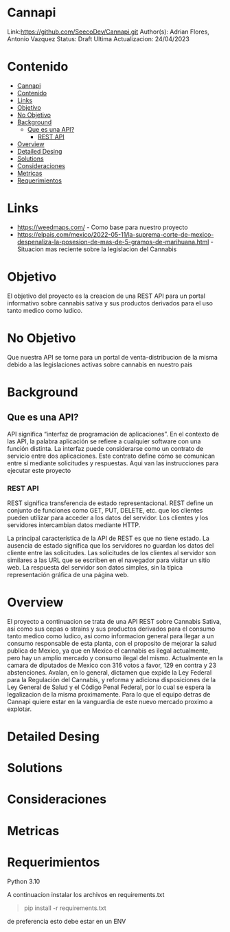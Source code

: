 # Cannapi
Link:https://github.com/SeecoDev/Cannapi.git
Author(s): Adrian Flores, Antonio Vazquez
Status: Draft 
Ultima Actualizacion: 24/04/2023

# Contenido
- [Cannapi](#cannapi)
- [Contenido](#contenido)
- [Links](#links)
- [Objetivo](#objetivo)
- [No Objetivo](#no-objetivo)
- [Background](#background)
  - [Que es una API?](#que-es-una-api)
    - [REST API](#rest-api)
- [Overview](#overview)
- [Detailed Desing](#detailed-desing)
- [Solutions](#solutions)
- [Consideraciones](#consideraciones)
- [Metricas](#metricas)
- [Requerimientos](#requerimientos)

# Links
- https://weedmaps.com/ - Como base para nuestro proyecto
- https://elpais.com/mexico/2022-05-11/la-suprema-corte-de-mexico-despenaliza-la-posesion-de-mas-de-5-gramos-de-marihuana.html - Situacion mas reciente sobre la legislacion del Cannabis

# Objetivo
El objetivo del proyecto es la creacion de una REST API para un portal informativo sobre cannabis sativa y sus productos derivados para el uso tanto medico como ludico.

# No Objetivo
Que nuestra API se torne para un portal de venta-distribucion de la misma debido a las legislaciones activas sobre cannabis en nuestro pais

# Background
## Que es una API?
API significa “interfaz de programación de aplicaciones”. En el contexto de las API, la palabra aplicación se refiere a cualquier software con una función distinta. La interfaz puede considerarse como un contrato de servicio entre dos aplicaciones. Este contrato define cómo se comunican entre sí mediante solicitudes y respuestas.
Aqui van las instrucciones para ejecutar este proyecto

### REST API
REST significa transferencia de estado representacional. REST define un conjunto de funciones como GET, PUT, DELETE, etc. que los clientes pueden utilizar para acceder a los datos del servidor. Los clientes y los servidores intercambian datos mediante HTTP.

La principal característica de la API de REST es que no tiene estado. La ausencia de estado significa que los servidores no guardan los datos del cliente entre las solicitudes. Las solicitudes de los clientes al servidor son similares a las URL que se escriben en el navegador para visitar un sitio web. La respuesta del servidor son datos simples, sin la típica representación gráfica de una página web.

# Overview
El proyecto a continuacion se trata de una API REST sobre Cannabis Sativa, asi como sus cepas o strains y sus productos derivados para el consumo tanto medico como ludico, asi como informacion general para llegar a un consumo responsable de esta planta, con el proposito de mejorar la salud publica de Mexico, ya que en Mexico el cannabis es ilegal actualmente, pero hay un amplio mercado y consumo ilegal del mismo. Actualmente en la camara de diputados de Mexico con 316 votos a favor, 129 en contra y 23 abstenciones. Avalan, en lo general, dictamen que expide la Ley Federal para la Regulación del Cannabis, y reforma y adiciona disposiciones de la Ley General de Salud y el Código Penal Federal, por lo cual se espera la legalizacion de la misma proximamente. Para lo que el equipo detras de Cannapi quiere estar en la vanguardia de este nuevo mercado proximo a explotar.

# Detailed Desing

# Solutions

# Consideraciones

# Metricas

# Requerimientos 
Python 3.10

A continuacion instalar los archivos en requirements.txt

> pip install -r requirements.txt

de preferencia esto debe estar en un ENV

